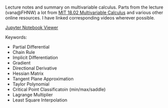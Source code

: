 Lecture notes and summary on multivariable calculus. Parts from the lecture (vana@FHNW) a lot from [MIT 18.02 Multivariable Calculus](https://www.youtube.com/playlist?list=PL4C4C8A7D06566F38) and various other online resources. I have linked corresponding videos wherever possible.

[Jupyter Notebook Viewer](hhttps://nbviewer.jupyter.org/github/mikenoethiger/multivariable-calculus/blob/master/vana_summary.ipynb)

Keywords:
* Partial Differential
* Chain Rule
* Implicit Differentiation
* Gradient
* Directional Derivative
* Hessian Matrix
* Tangent Plane Approximation
* Taylor Polynomial
* Critical Point Classificatoin (min/max/saddle)
* Lagrange Multiplier
* Least Square Interpolation

